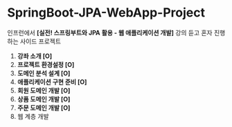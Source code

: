 # SpringBoot-JPA-WebApp-Project
인프런에서 **[실전! 스프링부트와 JPA 활용 - 웹 애플리케이션 개발]** 강의 듣고 혼자 진행하는 사이드 프로젝트

1. **강좌 소개 [O]**
2. **프로젝트 환경설정 [O]**
3. **도메인 분석 설계 [O]**
4. **애플리케이션 구현 준비 [O]**
5. **회원 도메인 개발 [O]**
6. **상품 도메인 개발 [O]**
7. **주문 도메인 개발 [O]**
8. 웹 계층 개발
